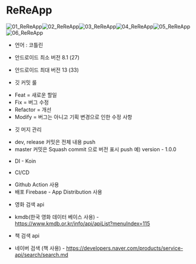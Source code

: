 # ReReApp
![01_ReReApp](https://github.com/wonwoojang/ReReApp/assets/43309869/9d95c9c3-cc3e-4f81-a398-05447f630718)![02_ReReApp](https://github.com/wonwoojang/ReReApp/assets/43309869/ba0fe6ca-6ca8-4c9a-a608-12f706f25b16)![03_ReReApp](https://github.com/wonwoojang/ReReApp/assets/43309869/40e68182-938c-42b0-aca5-38c48d5b9580)![04_ReReApp](https://github.com/wonwoojang/ReReApp/assets/43309869/f4f30e9c-b8a0-459f-96f8-97548aff41c9)![05_ReReApp](https://github.com/wonwoojang/ReReApp/assets/43309869/bca03f8c-f555-431f-af2a-42f7d7e02de7)![06_ReReApp](https://github.com/wonwoojang/ReReApp/assets/43309869/d16d8a93-a732-4a47-bfda-416f01fe2371)









- 언어 : 코틀린

- 안드로이드 최소 버전 8.1 (27)

- 안드로이드 최대 버전 13 (33)

* 깃 커밋 룰

- Feat = 새로운 할일
- Fix = 버그 수정
- Refactor = 개선
- Modify = 버그는 아니고 기획 변경으로 인한 수정 사항

* 깃 머지 관리

- dev, release 커밋은 전체 내용 push
- master 커밋은 Squash commit 으로 버전 표시 push 예) version - 1.0.0

* DI - Koin

* CI/CD

- Github Action 사용
- 배포 Firebase - App Distribution 사용

* 영화 검색 api

- kmdb(한국 영화 데이터 베이스 사용) - https://www.kmdb.or.kr/info/api/apiList?menuIndex=115

* 책 검색 api

- 네이버 검색 (책 사용) - https://developers.naver.com/products/service-api/search/search.md
